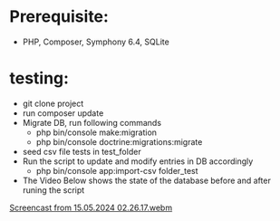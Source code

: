 # Prerequisite:
  - PHP, Composer, Symphony 6.4, SQLite
# testing:
  - git clone project
  - run composer update
  - Migrate DB, run following commands
      - php bin/console make:migration
      - php bin/console doctrine:migrations:migrate
  - seed csv file tests in test_folder
  - Run the script to update and modify entries in DB accordingly
      - php bin/console app:import-csv folder_test
  - The Video Below shows the state of the database before and after runing the script

[Screencast from 15.05.2024 02.26.17.webm](https://github.com/Ahaif/csv_minerTT/assets/81704547/f9bbca5f-726f-4bc6-9f5f-7a331aed13c1)
